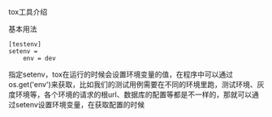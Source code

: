 tox工具介绍

基本用法

```
[testenv]
setenv =
    env = dev
```

指定setenv，tox在运行的时候会设置环境变量的值，在程序中可以通过os.get('env')来获取，比如我们的测试用例需要在不同的环境里跑，测试环境、灰度环境等，各个环境的请求的根url、数据库的配置等都是不一样的，那就可以通过setenv设置环境变量，在获取配置的时候